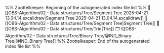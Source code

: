 %% Zoottelkeeper: Beginning of the autogenerated index file list  %%
📄 [[OBS-Algorithm/02 - Data structures/Tree/Segment Tree 2025-04-21 13.04.14.excalidraw|Segment Tree 2025-04-21 13.04.14.excalidraw]]
📄 [[OBS-Algorithm/02 - Data structures/Tree/Segment Tree|Segment Tree]]
📄 [[OBS-Algorithm/02 - Data structures/Tree/Trie|Trie]]
🗂️ ![[OBS-Algorithm/02 - Data structures/Tree/Binary Tree/@IND_Binary Tree|@IND_Binary Tree]]
%% Zoottelkeeper: End of the autogenerated index file list  %%
